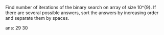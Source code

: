 Find number of iterations of the binary search on array of size 10^{9}. If there are several possible answers, sort the answers by increasing order and separate them by spaces.

ans: 29 30
